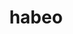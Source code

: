 ---
title: habeo
ch: [r]
meaning: to have
pos: verb
inf: habēre
secondppstem: hab
infend: ēre
thirdpp: habui
fourthpp: habitus
conjugation: second
---